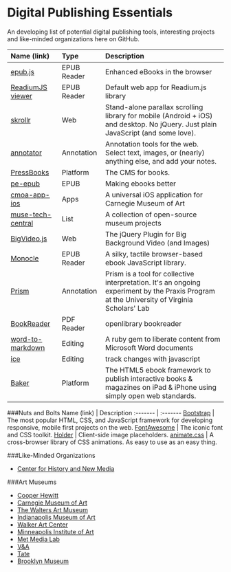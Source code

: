Digital Publishing Essentials
=============================

An developing list of potential digital publishing tools, interesting projects and like-minded organizations here on GitHub.

Name (link) | Type | Description
:------- | :------- | :-------
[epub.js](https://github.com/futurepress/epub.js) | EPUB Reader | Enhanced eBooks in the browser
[ReadiumJS viewer](https://github.com/readium/readium-js-viewer) | EPUB Reader | Default web app for Readium.js library
[skrollr](https://github.com/Prinzhorn/skrollr) | Web | Stand-alone parallax scrolling library for mobile (Android + iOS) and desktop. No jQuery. Just plain JavaScript (and some love).
[annotator](https://github.com/openannotation/annotator) | Annotation | Annotation tools for the web. Select text, images, or (nearly) anything else, and add your notes.
[PressBooks](https://github.com/pressbooks/pressbooks) | Platform | The CMS for books.
[pe-epub](https://github.com/peoples-e/pe-epub) | EPUB | Making ebooks better
[cmoa-app-ios](https://github.com/cmoa/cmoa-app-ios) | Apps | A universal iOS application for Carnegie Museum of Art
[muse-tech-central](https://github.com/MuseCompNet/muse-tech-central) | List | A collection of open-source museum projects
[BigVideo.js](https://github.com/dfcb/BigVideo.js) | Web | The jQuery Plugin for Big Background Video (and Images)
[Monocle](https://github.com/joseph/Monocle) | EPUB Reader | A silky, tactile browser-based ebook JavaScript library.
[Prism](https://github.com/scholarslab/prism) | Annotation | Prism is a tool for collective interpretation. It's an ongoing experiment by the Praxis Program at the University of Virginia Scholars' Lab
[BookReader](https://github.com/openlibrary/bookreader) | PDF Reader | openlibrary bookreader
[word-to-markdown](https://github.com/benbalter/word-to-markdown) | Editing | A ruby gem to liberate content from Microsoft Word documents
[ice](https://github.com/NYTimes/ice/) | Editing | track changes with javascript
[Baker](https://github.com/bakerframework/baker) | Platform | The HTML5 ebook framework to publish interactive books & magazines on iPad & iPhone using simply open web standards.

###Nuts and Bolts
Name (link) | Description
:------- | :-------
[Bootstrap](https://github.com/twbs/bootstrap) | The most popular HTML, CSS, and JavaScript framework for developing responsive, mobile first projects on the web.
[FontAwesome](https://github.com/FortAwesome/Font-Awesome) | The iconic font and CSS toolkit.
[Holder](https://github.com/imsky/holder) | Client-side image placeholders.
[animate.css](https://github.com/daneden/animate.css) | A cross-browser library of CSS animations. As easy to use as an easy thing.

###Like-Minded Organizations
* [Center for History and New Media](https://github.com/chnm)

###Art Museums
* [Cooper Hewitt](https://github.com/cooperhewitt)
* [Carnegie Museum of Art](https://github.com/cmoa)
* [The Walters Art Museum](https://github.com/WaltersArtMuseum)
* [Indianapolis Museum of Art](https://github.com/IMAmuseum)
* [Walker Art Center](https://github.com/walkerart)
* [Minneapolis Institute of Art](https://github.com/artsmia)
* [Met Media Lab](https://github.com/metmuseum-medialab)
* [V&A](https://github.com/vanda)
* [Tate](https://github.com/tategallery)
* [Brooklyn Museum](https://github.com/brooklynmuseum)
